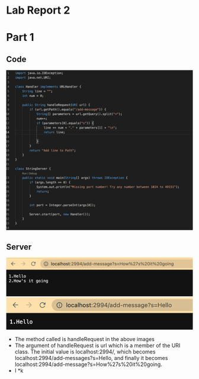 # Lab Report 2
# Part 1
## Code
![Image](ss4.png)
## Server
![Image](ss5.png)
![Image](ss6.png)
* The method called is handleRequest in the above images
* The argument of handleRequest is url which is a member of the URI class. The initial value is localhost:2994/, which becomes localhost:2994/add-messages?s=Hello, and finally it becomes localhost:2994/add-message?s=How%27s%20it%20going.
* l
  *k
